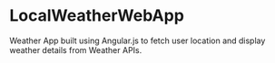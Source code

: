 # LocalWeatherWebApp

Weather App built using Angular.js to fetch user location and display weather details from Weather APIs.
